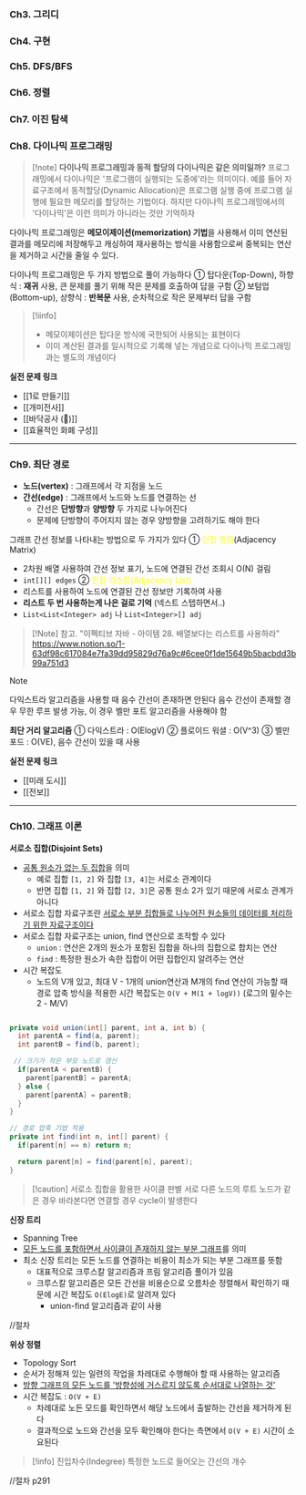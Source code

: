 ### Ch3. 그리디

### Ch4. 구현

### Ch5. DFS/BFS

### Ch6. 정렬

### Ch7. 이진 탐색

### Ch8. 다이나믹 프로그래밍

>[!note]  **다이나믹 프로그래밍과 동적 할당의 다이나믹은 같은 의미일까?**
> 프로그래밍에서 다이나믹은 '프로그램이 실행되는 도중에'라는 의미이다. 예를 들어 자료구조에서 동적할당(Dynamic Allocation)은 프로그램 실행 중에 프로그램 실행에 필요한 메모리를 할당하는 기법이다. 하지만 다이나믹 프로그래밍에서의 '다이나믹'은 이런 의미가 아니라는 것만 기억하자


 다이나믹 프로그래밍은 **메모이제이션(memorization) 기법**을 사용해서 이미 연산된 결과를 메모리에 저장해두고 캐싱하여 재사용하는 방식을 사용함으로써 중복되는 연산을 제거하고 시간을 줄일 수 있다.

 다이나믹 프로그래밍은 두 가지 방법으로 풀이 가능하다
① 탑다운(Top-Down), 하향식 : **재귀** 사용, 큰 문제를 풀기 위해 작은 문제를 호출하여 답을 구함 
② 보텀업(Bottom-up), 상향식 : **반복문** 사용, 순차적으로 작은 문제부터 답을 구함

> [!iinfo]
> - 메모이제이션은 탑다운 방식에 국한되어 사용되는 표현이다 
> - 이미 계산된 결과를 일시적으로 기록해 넣는 개념으로 다이나믹 프로그래밍과는 별도의 개념이다


**실전 문제 링크**
- [[1로 만들기]]
- [[개미전사]]
- [[바닥공사 (🔺)]]
- [[효율적인 화폐 구성]]

---
### Ch9. 최단 경로
- **노드(vertex)** : 그래프에서 각 지점을 노드
- **간선(edge)** : 그래프에서 노드와 노드를 연결하는 선
	- 간선은 **단방향**과 **양방향** 두 가지로 나누어진다
	- 문제에 단방향이 주어지지 않는 경우 양방향을 고려하기도 해야 한다

그래프 간선 정보를 나타내는 방법으로 두 가지가 있다
① <font color="#ffff00">인접 행렬</font>(Adjacency Matrix)
- 2차원 배열 사용하여 간선 정보 표기, 노드에 연결된 간선 조회시 O(N) 걸림
- `int[][] edges`
② <font color="#ffff00">인접 리스트(Adjacency List)</font> 
- 리스트를 사용하여 노드에 연결된 간선 정보만 기록하여 사용
- **리스트 두 번 사용하는게 나은 걸로 기억** (넥스트 스텝하면서..)
- `List<List<Integer> adj` 나 `List<Integer>[] adj`

>[!Note] 참고. "이펙티브 자바 - 아이템 28. 배열보다는 리스트를 사용하라"
>https://www.notion.so/1-63df98c617084e7fa39dd95829d76a9c#6cee0f1de15649b5bacbdd3b99a751d3

> [!note]
> 다익스트라 알고리즘을 사용할 때 음수 간선이 존재하면 안된다 
> 음수 간선이 존재할 경우 무한 루프 발생 가능, 이 경우 벨만 포트 알고리즘을 사용해야 함


**최단 거리 알고리즘**
① 다익스트라 : O(ElogV)
② 플로이드 워셜 : O(V^3)
③ 벨만 포드 : O(VE), 음수 간선이 있을 때 사용

**실전 문제 링크**
- [[미래 도시]]
- [[전보]]

---
### Ch10. 그래프 이론
**서로소 집합(Disjoint Sets)**
- <u>공통 원소가 없는 두 집합</u>을 의미
	- 예로 집합 `[1, 2]` 와 집합 `[3, 4]`는 서로소 관계이다
	- 반면 집합 `[1, 2]` 와 집합 `[2, 3]`은 공통 원소 2가 있기 때문에 서로소 관계가 아니다
- 서로소 집합 자료구조란 <u>서로소 부분 집합들로 나누어진 원소들의 데이터를 처리하기 위한 자료구조이다</u>
- 서로소 집합 자료구조는 union, find 연산으로 조작할 수 있다
	- `union` : 연산은 2개의 원소가 포함된 집합을 하나의 집합으로 합치는 연산
	- `find` :  특정한 원소가 속한 집합이 어떤 집합인지 알려주는 연산
- 시간 복잡도 
	- 노드의 V개 있고, 최대 V - 1개의 union연산과 M개의 find 연산이 가능할 때 경로 압축 방식을 적용한 시간 복잡도는 `O(V + M(1 + logV))` (로그의 밑수는 2 - M/V)

```java

private void union(int[] parent, int a, int b) {
  int parentA = find(a, parent);
  int parentB = find(b, parent);

 // 크기가 작은 부모 노드로 갱신
  if(parentA < parentB) {
    parent[parentB] = parentA;
  } else {
    parent[parentA] = parentB;
  }
}

// 경로 압축 기법 적용
private int find(int n, int[] parent) {
  if(parent[n] == n) return n;

  return parent[n] = find(parent[n], parent);
}

```

>[!caution] 서로소 집합을 활용한 사이클 판별
> 서로 다른 노드의 루트 노드가 같은 경우 바라본다면 연결할 경우 cycle이 발생한다


**신장 트리**
- Spanning Tree
- <u>모든 노드를 포함하면서 사이클이 존재하지 않는 부분 그래프</u>를 의미
- 최소 신장 트리는 모든 노드를 연결하는 비용이 최소가 되는 부분 그래프를 뜻함
	- 대표적으로 크루스칼 알고리즘과 프림 알고리즘 풀이가 있음
	- 크루스칼 알고리즘은 모든 간선을 비용순으로 오름차순 정렬해서 확인하기 때문에 시간 복잡도 `O(ElogE)`로 알려져 있다 
		- union-find 알고리즘과 같이 사용 

//절차

**위상 정렬**
- Topology Sort
- 순서가 정해져 있는 일련의 작업을 차레대로 수행해야 할 때 사용하는 알고리즘
- <u>방향 그래프의 모든 노드를 '방향성에 거스르지 않도록 순서대로 나열하는 것'</u>
- 시간 복잡도 : `O(V + E)`
	- 차례대로 노든 모드를 확인하면서 해당 노드에서 출발하는 간선을 제거하게 된다
	- 결과적으로 노드와 간선을 모두 확인해야 한다는 측면에서 `O(V + E)` 시간이 소요된다

>[!info] 진입차수(Indegree)
>특정한 노드로 들어오는 간선의 개수

//절차 p291

